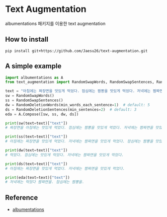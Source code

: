 # Text Augmentation

albumentations 패키지를 이용한 text augmentation

## How to install

```
pip install git+https://github.com/Jaesu26/text-augmentation.git
```

## A simple example

```python
import albumentations as A
from text_augmentation import RandomSwapWords, RandomSwapSentences, RandomDeletionWords, RandomDeletionSentences

text = "아침에는 짜장면을 맛있게 먹었다. 점심에는 짬뽕을 맛있게 먹었다. 저녁에는 짬짜면을 맛있게 먹었다."
sw = RandomSwapWords()
ss = RandomSwapSentences()
dw = RandomDeletionWords(min_words_each_sentence=1)  # default: 5
ds = RandomDeletionSentences(min_sentences=2)  # default: 3
eda = A.Compose([sw, ss, dw, ds])

print(sw(text=text)["text"])
# 짜장면을 아침에는 맛있게 먹었다. 점심에는 짬뽕을 맛있게 먹었다. 저녁에는 짬짜면을 맛있게 먹었다.

print(ss(text=text)["text"])
# 아침에는 짜장면을 맛있게 먹었다. 저녁에는 짬짜면을 맛있게 먹었다. 점심에는 짬뽕을 맛있게 먹었다.

print(dw(text=text)["text"])
# 먹었다. 점심에는 맛있게 먹었다. 저녁에는 짬짜면을 맛있게 먹었다.

print(ds(text=text)["text"])
# 아침에는 짜장면을 맛있게 먹었다. 저녁에는 짬짜면을 맛있게 먹었다.

print(eda(text=text)["text"])
# 저녁에는 먹었다 짬짜면을. 점심에는 짬뽕을.
```

## Reference

- [albumentations](https://github.com/albumentations-team/albumentations)
